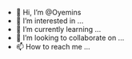 - 👋 Hi, I’m @Oyemins
- 👀 I’m interested in ...
- 🌱 I’m currently learning ...
- 💞️ I’m looking to collaborate on ...
- 📫 How to reach me ...

<!---
Oyemins/Oyemins is a ✨ special ✨ repository because its `README.md` (this file) appears on your GitHub profile.
You can click the Preview link to take a look at your changes.
--->

